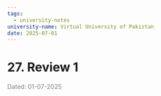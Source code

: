 ```yaml
---
tags:
  - university-notes
university-name: Virtual University of Pakistan
date: 2025-07-01
---
```


# 27. Review 1

<span style="color: gray;">Dated: 01-07-2025</span>